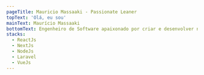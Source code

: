 ```yaml
---
pageTitle: Mauricio Massaaki - Passionate Leaner
topText: 'Olá, eu sou'
mainText: Maurício Massaaki
bottomText: Engenheiro de Software apaixonado por criar e desenvolver novas ideias
stacks:
  - ReactJs
  - NextJs
  - NodeJs
  - Laravel
  - VueJs
---
```


